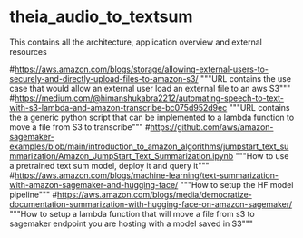 # theia_audio_to_textsum

This contains all the architecture, application overview and external resources

#https://aws.amazon.com/blogs/storage/allowing-external-users-to-securely-and-directly-upload-files-to-amazon-s3/
"""URL contains the use case that would allow an external user load an external file to an aws S3"""
#https://medium.com/@himanshukabra2212/automating-speech-to-text-with-s3-lambda-and-amazon-transcribe-bc075d952d9ec
"""URL contains the a generic python script that can be implemented to a lambda function to move a file from S3 to transcribe"""
#https://github.com/aws/amazon-sagemaker-examples/blob/main/introduction_to_amazon_algorithms/jumpstart_text_summarization/Amazon_JumpStart_Text_Summarization.ipynb
"""How to use a pretrained text sum model, deploy it and query it"""
#https://aws.amazon.com/blogs/machine-learning/text-summarization-with-amazon-sagemaker-and-hugging-face/
"""How to setup the HF model pipeline"""
#https://aws.amazon.com/blogs/media/democratize-documentation-summarization-with-hugging-face-on-amazon-sagemaker/
"""How to setup a lambda function that will move a file from s3 to sagemaker endpoint you are hosting with a model saved in S3"""
